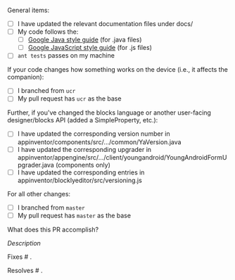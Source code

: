 <!--
Thanks for contributing a pull request to MIT App Inventor. Please answer the following questions to help us review your changes.
-->

General items:

- [ ] I have updated the relevant documentation files under docs/
- [ ] My code follows the:
    - [ ] [Google Java style guide](https://google.github.io/styleguide/javaguide.html) (for .java files)
    - [ ] [Google JavaScript style guide](https://google.github.io/styleguide/jsguide.html) (for .js files)
- [ ] `ant tests` passes on my machine

<!--
This section pertains to changes to the components module that affect the code running on the Android device.
-->

If your code changes how something works on the device (i.e., it affects the companion):

- [ ] I branched from `ucr`
- [ ] My pull request has `ucr` as the base

Further, if you've changed the blocks language or another user-facing designer/blocks API (added a SimpleProperty, etc.):

- [ ] I have updated the corresponding version number in appinventor/components/src/.../common/YaVersion.java
- [ ] I have updated the corresponding upgrader in appinventor/appengine/src/.../client/youngandroid/YoungAndroidFormUpgrader.java (components only)
- [ ] I have updated the corresponding entries in appinventor/blocklyeditor/src/versioning.js

<!--
This section pertains to changes that affect appengine, blocklyeditor (except changes to block semantics), buildserver, components (but not changes to runtime), and docs.
-->

For all other changes:

- [ ] I branched from `master`
- [ ] My pull request has `master` as the base

What does this PR accomplish?

<!--
Please describe below why the PR is needed, what it adds/fixes, etc.
--->
*Description*

<!--
If this fixes a known issue, please note it here (otherwise, delete)
-->

Fixes # .

<!--
If this resolves an enhancement/feature request issue, please note it here (otherwise, delete)
-->

Resolves # .
